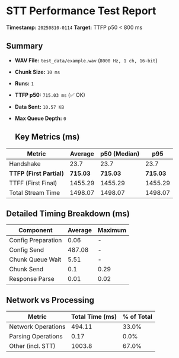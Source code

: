 # STT Performance Test Report
   
   **Timestamp:** `20250810-0114`
   **Target:** TTFP p50 < 800 ms
   
   ## Summary
- **WAV File:** `test_data/example.wav` (`8000 Hz, 1 ch, 16-bit`)
- **Chunk Size:** `10 ms`
- **Runs:** `1`
- **TTFP p50:** `715.03 ms` (✅ OK)
- **Data Sent:** `10.57 KB`
- **Max Queue Depth:** `0`
   
   ## Key Metrics (ms)
| Metric         | Average | p50 (Median) | p95          |
|----------------|---------|--------------|--------------|
| Handshake      | 23.7 | 23.7 | 23.7 |
| **TTFP (First Partial)** | **715.03** | **715.03** | **715.03** |
| TTFF (First Final) | 1455.29 | 1455.29 | 1455.29 |
| Total Stream Time| 1498.07 | 1498.07 | 1498.07 |

   ## Detailed Timing Breakdown (ms)
| Component | Average | Maximum |
|-----------|---------|---------|
| Config Preparation | 0.06 | - |
| Config Send | 487.08 | - |
| Chunk Queue Wait | 5.51 | - |
| Chunk Send | 0.1 | 0.29 |
| Response Parse | 0.01 | 0.02 |

   ## Network vs Processing
| Metric | Total Time (ms) | % of Total |
|--------|----------------|------------|
| Network Operations | 494.11 | 33.0% |
| Parsing Operations | 0.17 | 0.0% |
| Other (incl. STT) | 1003.8 | 67.0% |
